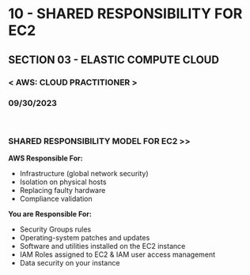 # 10 - SHARED RESPONSIBILITY FOR EC2

## SECTION 03 - ELASTIC COMPUTE CLOUD <br>

### < AWS: CLOUD PRACTITIONER > <br>

### 09/30/2023 <br>

<br>

### SHARED RESPONSIBILITY MODEL FOR EC2 >>

**AWS Responsible For:**

- Infrastructure (global network security)
- Isolation on physical hosts
- Replacing faulty hardware
- Compliance validation

**You are Responsible For:**

- Security Groups rules
- Operating-system patches and updates
- Software and utilities installed on the EC2 instance
- IAM Roles assigned to EC2 & IAM user access management
- Data security on your instance
  <br>
